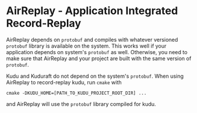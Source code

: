 # AirReplay - Application Integrated Record-Replay


AirReplay depends on `protobuf` and compiles with whatever versioned `protobuf` library is available on the system.
This works well if your application depends on system's `protobuf` as well. Otherwise, you need to make sure that AirReplay and your project are built with the same version of `protobuf`.

Kudu and Kuduraft do not depend on the system's `protobuf`. When using AirReplay to record-replay kudu, run `cmake` with
```
cmake -DKUDU_HOME=[PATH_TO_KUDU_PROJECT_ROOT_DIR] ...
```
 and AirReplay will use the `protobuf` library compiled for kudu.
